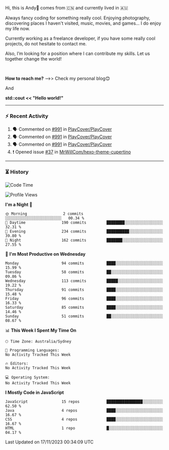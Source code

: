 Hi, this is Andy👋 comes from :cn: and currently lived in 🇦🇺

Always fancy coding for something really cool. Enjoying photography, discovering places I haven't visited, music, movies, and games... I do enjoy my life now.

Currently working as a freelance developer, if you have some really cool projects, do not hesitate to contact me.

Also, I’m looking for a position where I can contribute my skills. Let us together change the world!

<br>

<b>How to reach me?</b> -->> Check my personal blog😊

And

**std::cout << "Hello world!"**

---

### ⚡ Recent Activity
<!--START_SECTION:activity-->
1. 🗣 Commented on [#991](https://github.com/PlayCover/PlayCover/issues/991#issuecomment-1605327332) in [PlayCover/PlayCover](https://github.com/PlayCover/PlayCover)
2. 🗣 Commented on [#991](https://github.com/PlayCover/PlayCover/issues/991#issuecomment-1605314608) in [PlayCover/PlayCover](https://github.com/PlayCover/PlayCover)
3. 🗣 Commented on [#991](https://github.com/PlayCover/PlayCover/issues/991#issuecomment-1605312004) in [PlayCover/PlayCover](https://github.com/PlayCover/PlayCover)
4. ❗️ Opened issue [#37](https://github.com/MrWillCom/hexo-theme-cupertino/issues/37) in [MrWillCom/hexo-theme-cupertino](https://github.com/MrWillCom/hexo-theme-cupertino)
<!--END_SECTION:activity-->

---

### ⏳ History
<!--START_SECTION:waka-->
![Code Time](http://img.shields.io/badge/Code%20Time-203%20hrs%203%20mins-blue)

![Profile Views](http://img.shields.io/badge/Profile%20Views-0-blue)

**I'm a Night 🦉** 

```text
🌞 Morning                2 commits           ░░░░░░░░░░░░░░░░░░░░░░░░░   00.34 % 
🌆 Daytime                190 commits         ████████░░░░░░░░░░░░░░░░░   32.31 % 
🌃 Evening                234 commits         ██████████░░░░░░░░░░░░░░░   39.80 % 
🌙 Night                  162 commits         ███████░░░░░░░░░░░░░░░░░░   27.55 % 
```
📅 **I'm Most Productive on Wednesday** 

```text
Monday                   94 commits          ████░░░░░░░░░░░░░░░░░░░░░   15.99 % 
Tuesday                  58 commits          ██░░░░░░░░░░░░░░░░░░░░░░░   09.86 % 
Wednesday                113 commits         █████░░░░░░░░░░░░░░░░░░░░   19.22 % 
Thursday                 91 commits          ████░░░░░░░░░░░░░░░░░░░░░   15.48 % 
Friday                   96 commits          ████░░░░░░░░░░░░░░░░░░░░░   16.33 % 
Saturday                 85 commits          ████░░░░░░░░░░░░░░░░░░░░░   14.46 % 
Sunday                   51 commits          ██░░░░░░░░░░░░░░░░░░░░░░░   08.67 % 
```


📊 **This Week I Spent My Time On** 

```text
🕑︎ Time Zone: Australia/Sydney

💬 Programming Languages: 
No Activity Tracked This Week

🔥 Editors: 
No Activity Tracked This Week

💻 Operating System: 
No Activity Tracked This Week
```

**I Mostly Code in JavaScript** 

```text
JavaScript               15 repos            ████████████████░░░░░░░░░   62.50 % 
Java                     4 repos             ████░░░░░░░░░░░░░░░░░░░░░   16.67 % 
CSS                      4 repos             ████░░░░░░░░░░░░░░░░░░░░░   16.67 % 
HTML                     1 repo              █░░░░░░░░░░░░░░░░░░░░░░░░   04.17 % 
```




 Last Updated on 17/11/2023 00:34:09 UTC
<!--END_SECTION:waka-->


<!---
JinchuanL/JinchuanL is a ✨ special ✨ repository because its `README.md` (this file) appears on your GitHub profile.
You can click the Preview link to take a look at your changes.
--->
